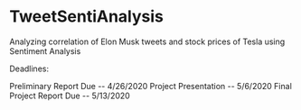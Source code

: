 # TweetSentiAnalysis
Analyzing correlation of Elon Musk tweets and stock prices of Tesla using Sentiment Analysis

Deadlines:

Preliminary Report Due -- 4/26/2020
Project Presentation -- 5/6/2020
Final Project Report Due -- 5/13/2020
